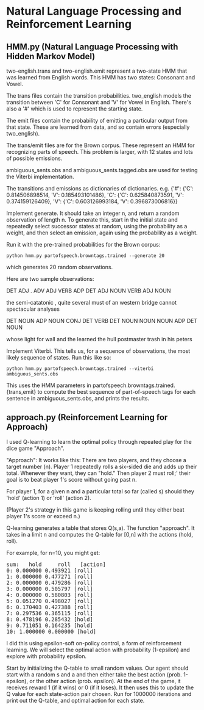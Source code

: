 # Natural Language Processing and Reinforcement Learning

## HMM.py (Natural Language Processing with Hidden Markov Model)

two-english.trans and two-english.emit represent a two-state HMM that was learned from English words. This HMM has two states: Consonant and Vowel.

The trans files contain the transition probabilities. two_english models the transition between 'C' for Consonant and 'V' for Vowel in English. There's also a '#' which is used to represent the starting state.

The emit files contain the probability of emitting a particular output from that state. These are learned from data, and so contain errors (especially two_english).

The trans/emit files are for the Brown corpus. These represent an HMM for recognizing parts of speech. This problem is larger, with 12 states and lots of possible emissions. 

ambiguous_sents.obs and ambiguous_sents.tagged.obs are used for testing the Viterbi implementation.

The transitions and emissions as dictionaries of dictionaries. e.g. {'#': {'C': 0.814506898514, 'V': 0.185493101486}, 'C': {'C': 0.625840873591, 'V': 0.374159126409}, 'V': {'C': 0.603126993184, 'V': 0.396873006816}}

Implement generate. It should take an integer n, and return a random observation of length n. To generate this, start in the initial state and repeatedly select successor states at random, using the probability as a weight, and then select an emission, again using the probability as a weight.

Run it with the pre-trained probabilities for the Brown corpus:
```
python hmm.py partofspeech.browntags.trained --generate 20
```
which generates 20 random observations.

Here are two sample observations:

DET ADJ . ADV ADJ VERB ADP DET ADJ NOUN VERB ADJ NOUN 

the semi-catatonic , quite several must of an western bridge cannot spectacular analyses 

DET NOUN ADP NOUN CONJ DET VERB DET NOUN NOUN NOUN ADP DET NOUN 

whose light for wall and the learned the hull postmaster trash in his peters

Implement Viterbi. This tells us, for a sequence of observations, the most likely sequence of states.
Run this like so:
```
python hmm.py partofspeech.browntags.trained --viterbi ambiguous_sents.obs
```
This uses the HMM parameters in partofspeech.browntags.trained.{trans,emit} to compute the best sequence of part-of-speech tags for each sentence in ambiguous_sents.obs, and prints the results.

## approach.py (Reinforcement Learning for Approach)

I used Q-learning to learn the optimal policy through repeated play for the dice game "Approach".

"Approach": It works like this: There are two players, and they choose a target number (n). Player 1 repeatedly rolls a six-sided die and adds up their total. Whenever they want, they can "hold." Then player 2 must roll;' their goal is to beat player 1's score without going past n.

For player 1, for a given n and a particular total so far (called s) should they 'hold' (action 1) or 'roll' (action 2).

(Player 2's strategy in this game is keeping rolling until they either beat player 1's score or exceed n.)

Q-learning generates a table that stores Q(s,a). The function "approach". 
It takes in a limit n and computes the Q-table for [0,n] with the actions (hold, roll). 

For example, for n=10, you might get:

<pre>
sum:   hold     roll   [action]
0: 0.000000 0.493921 [roll]
1: 0.000000 0.477271 [roll]
2: 0.000000 0.479286 [roll]
3: 0.000000 0.505797 [roll]
4: 0.000000 0.580803 [roll]
5: 0.051270 0.498027 [roll]
6: 0.170403 0.427388 [roll]
7: 0.297536 0.365115 [roll]
8: 0.478196 0.285432 [hold]
9: 0.711051 0.164235 [hold]
10: 1.000000 0.000000 [hold]
</pre>

I did this using epsilon-soft on-policy control, a form of reinforcement learning. 
We will select the optimal action with probability (1-epsilon) and explore with probability epsilon.

Start by initializing the Q-table to small random values. 
Our agent should start with a random s and a and then either take the best action (prob. 1-epsilon), or the other action (prob. epsilon). At the end of the game, it receives reward 1 (if it wins) or 0 (if it loses). 
It then uses this to update the Q value for each state-action pair chosen. Run for 1000000 iterations and print out the Q-table, and optimal action for each state.
